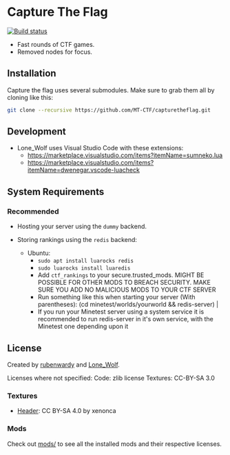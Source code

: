 # Capture The Flag

[![Build status](https://github.com/MT-CTF/capturetheflag/workflows/build/badge.svg)](https://github.com/MT-CTF/capturetheflag/actions)

* Fast rounds of CTF games.
* Removed nodes for focus.

## Installation

Capture the flag uses several submodules. Make sure to grab them all by cloning like this:

```sh
git clone --recursive https://github.com/MT-CTF/capturetheflag.git
```

## Development

* Lone_Wolf uses Visual Studio Code with these extensions:
  * https://marketplace.visualstudio.com/items?itemName=sumneko.lua
  * https://marketplace.visualstudio.com/items?itemName=dwenegar.vscode-luacheck

## System Requirements

### Recommended

* Hosting your server using the `dummy` backend.

* Storing rankings using the `redis` backend:
  * Ubuntu:
    * `sudo apt install luarocks redis`
    * `sudo luarocks install luaredis`
    * Add `ctf_rankings` to your secure.trusted_mods. MIGHT BE POSSIBLE FOR OTHER MODS TO BREACH SECURITY. MAKE SURE YOU ADD NO MALICIOUS MODS TO YOUR CTF SERVER
    * Run something like this when starting your server (With parentheses): (cd minetest/worlds/yourworld && redis-server) | <command to launch your minetest server>
    * If you run your Minetest server using a system service it is recommended to run redis-server in it's own service, with the Minetest one depending upon it

## License

Created by [rubenwardy](https://rubenwardy.com/) and [Lone_Wolf](https://github.com/LoneWolfHT).

Licenses where not specified:
Code: zlib license
Textures: CC-BY-SA 3.0

### Textures

* [Header](menu/header.png): CC BY-SA 4.0 by xenonca

### Mods

Check out [mods/](mods/) to see all the installed mods and their respective licenses.

